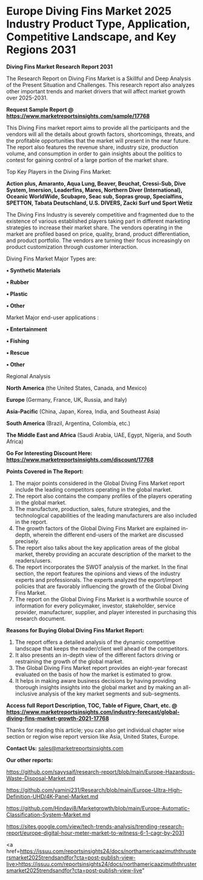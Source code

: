  # Europe Diving Fins Market 2025 Industry Product Type, Application, Competitive Landscape, and Key Regions 2031

<strong>Diving Fins Market Research Report 2031</strong>

The Research Report on Diving Fins Market is a Skillful and Deep Analysis of the Present Situation and Challenges. This research report also analyzes other important trends and market drivers that will affect market growth over 2025-2031.

<strong>Request Sample Report @ <a href=https://www.marketreportsinsights.com/sample/17768>https://www.marketreportsinsights.com/sample/17768</a></strong>

This Diving Fins market report aims to provide all the participants and the vendors will all the details about growth factors, shortcomings, threats, and the profitable opportunities that the market will present in the near future. The report also features the revenue share, industry size, production volume, and consumption in order to gain insights about the politics to contest for gaining control of a large portion of the market share.

Top Key Players in the Diving Fins Market:

<strong>Action plus, Amaranto, Aqua Lung, Beaver, Beuchat, Cressi-Sub, Dive System, Imersion, Leaderfins, Mares, Northern Diver (International), Oceanic WorldWide, Scubapro, Seac sub, Sopras group, Specialfins, SPETTON, Tabata Deutschland, U.S. DIVERS, Zacki Surf und Sport Wetiz</strong>

The Diving Fins Industry is severely competitive and fragmented due to the existence of various established players taking part in different marketing strategies to increase their market share. The vendors operating in the market are profiled based on price, quality, brand, product differentiation, and product portfolio. The vendors are turning their focus increasingly on product customization through customer interaction.

Diving Fins Market Major Types are:

<strong>• Synthetic Materials

• Rubber

• Plastic

• Other</strong>

Market Major end-user applications :

<strong>• Entertainment

• Fishing

• Rescue

• Other</strong>

Regional Analysis

</u><strong><b>North America</b></strong> (the United States, Canada, and Mexico)

<strong><b>Europe </b></strong>(Germany, France, UK, Russia, and Italy)

<strong><b>Asia-Pacific</b></strong> (China, Japan, Korea, India, and Southeast Asia)

<strong><b>South America</b></strong> (Brazil, Argentina, Colombia, etc.)

<strong><b>The Middle East and Africa</b></strong> (Saudi Arabia, UAE, Egypt, Nigeria, and South Africa)

<strong>Go For Interesting Discount Here: <a href=https://www.marketreportsinsights.com/discount/17768>https://www.marketreportsinsights.com/discount/17768</a></strong>

<strong>Points Covered in The Report:</strong>
<ol>
  <li>The major points considered in the Global Diving Fins Market report include the leading competitors operating in the global market.</li>
  <li>The report also contains the company profiles of the players operating in the global market.</li>
  <li>The manufacture, production, sales, future strategies, and the technological capabilities of the leading manufacturers are also included in the report.</li>
  <li>The growth factors of the Global Diving Fins Market are explained in-depth, wherein the different end-users of the market are discussed precisely.</li>
  <li>The report also talks about the key application areas of the global market, thereby providing an accurate description of the market to the readers/users.</li>
  <li>The report incorporates the SWOT analysis of the market. In the final section, the report features the opinions and views of the industry experts and professionals. The experts analyzed the export/import policies that are favorably influencing the growth of the Global Diving Fins Market.</li>
  <li>The report on the Global Diving Fins Market is a worthwhile source of information for every policymaker, investor, stakeholder, service provider, manufacturer, supplier, and player interested in purchasing this research document.</li>
</ol>
<strong>Reasons for Buying Global Diving Fins Market Report:</strong>

<ol>
  <li>The report offers a detailed analysis of the dynamic competitive landscape that keeps the reader/client well ahead of the competitors.</li>
  <li>It also presents an in-depth view of the different factors driving or restraining the growth of the global market.</li>
  <li>The Global Diving Fins Market report provides an eight-year forecast evaluated on the basis of how the market is estimated to grow.</li>
  <li>It helps in making aware business decisions by having providing thorough insights insights into the global market and by making an all-inclusive analysis of the key market segments and sub-segments.</li>
</ol>
<strong>Access full Report Description, TOC, Table of Figure, Chart, etc. @ <a href=https://www.marketreportsinsights.com/industry-forecast/global-diving-fins-market-growth-2021-17768>https://www.marketreportsinsights.com/industry-forecast/global-diving-fins-market-growth-2021-17768</a></strong>


Thanks for reading this article; you can also get individual chapter wise section or region wise report version like Asia, United States, Europe.

<strong>Contact Us:</strong>
sales@marketreportsinsights.com

<strong>Our other reports:</strong>

<a href=https://github.com/sayysaif/research-report/blob/main/Europe-Hazardous-Waste-Disposal-Market.md>https://github.com/sayysaif/research-report/blob/main/Europe-Hazardous-Waste-Disposal-Market.md</a>

<a href=https://github.com/yamini231/Research/blob/main/Europe-Ultra-High-Definition-UHD/4K-Panel-Market.md>https://github.com/yamini231/Research/blob/main/Europe-Ultra-High-Definition-UHD/4K-Panel-Market.md</a>

<a href=https://github.com/Hindavi8/Marketgrowth/blob/main/Europe-Automatic-Classification-System-Market.md>https://github.com/Hindavi8/Marketgrowth/blob/main/Europe-Automatic-Classification-System-Market.md</a>

<a href=https://sites.google.com/view/tech-trends-analysis/trending-research-report/europe-digital-hour-meter-market-to-witness-6-1-cagr-by-2031>https://sites.google.com/view/tech-trends-analysis/trending-research-report/europe-digital-hour-meter-market-to-witness-6-1-cagr-by-2031</a>

<a href=https://issuu.com/reportsinsights24/docs/northamericaazimuththrustersmarket2025trendsandfor?cta=post-publish-view-live>https://issuu.com/reportsinsights24/docs/northamericaazimuththrustersmarket2025trendsandfor?cta=post-publish-view-live</a>"

